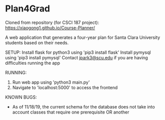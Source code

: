 # Plan4Grad

Cloned from repository (for CSCI 187 project): https://xiaogong1.github.io/Course-Planner/

A web application that generates a four-year plan for Santa Clara University students based on their needs.

SETUP:
Install flask for python3 using 'pip3 install flask'
Install pymysql using 'pip3 install pymysql'
Contact jpark3@scu.edu if you are having difficulties running the app

RUNNING:
1. Run web app using 'python3 main.py'
2. Navigate to 'localhost:5000' to access the frontend

KNOWN BUGS:
- As of 11/18/19, the current schema for the database does not take into account classes that require one prerequisite OR another
